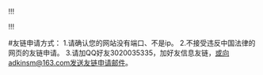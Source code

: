 !!!
<head><meta charset="utf-8"></head>
!!!

#友链申请方式：
1.请确认您的网站没有端口、不是ip。
2.不接受违反中国法律的网页的友链申请。
3.请加QQ好友3020035335，加好友信息友链，或向adkinsm@163.com发送友链申请邮件。

